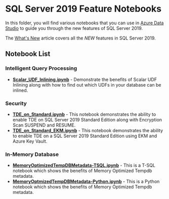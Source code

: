 # SQL Server 2019 Feature Notebooks
In this folder, you will find various notebooks that you can use in [Azure Data Studio](https://docs.microsoft.com/sql/azure-data-studio/what-is) to guide you through the new features of SQL Server 2019.

The [What's New](https://docs.microsoft.com/en-us/sql/sql-server/what-s-new-in-sql-server-ver15?view=sql-server-ver15) article covers all the *NEW* features in SQL Server 2019.

## Notebook List
### Intelligent Query Processing
*  **[Scalar_UDF_Inlining.ipynb](https://github.com/microsoft/sql-server-samples/blob/master/samples/features/intelligent-query-processing/notebooks/Scalar_UDF_Inlining.ipynb)** - Demonstrate the benefits of Scalar UDF Inlining along with how to find out which UDFs in your database can be inlined.

### Security 
* **[TDE_on_Standard.ipynb](https://github.com/microsoft/sql-server-samples/blob/master/samples/features/security/tde-sql2019-standard/TDE_on_Standard.ipynb)** - This notebook demonstrates the ability to enable TDE on SQL Server 2019 Standard Edition along with Encryption Scan SUSPEND and RESUME.
* **[TDE_on_Standard_EKM.ipynb](https://github.com/microsoft/sql-server-samples/blob/master/samples/features/security/tde-sql2019-standard/TDE_on_Standard_EKM.ipynb)** - This notebook demonstrates the ability to enable TDE on a SQL Server 2019 Standard Edition using EKM and Azure Key Vault.

### In-Memory Database
* **[MemoryOptimizedTempDBMetadata-TSQL.ipynb](https://github.com/microsoft/sql-server-samples/blob/master/samples/features/in-memory-database/memory-optimized-tempdb-metadata/MemoryOptimizedTempDBMetadata-TSQL.ipynb)** - This is a T-SQL notebook which shows the benefits of Memory Optimized Tempdb metadata.
* **[MemoryOptmizedTempDBMetadata-Python.ipynb](https://github.com/microsoft/sql-server-samples/blob/master/samples/features/in-memory-database/memory-optimized-tempdb-metadata/MemoryOptmizedTempDBMetadata-Python.ipynb)** - This is a Python notebook which shows the benefits of Memory Optimized Tempdb metadata.

